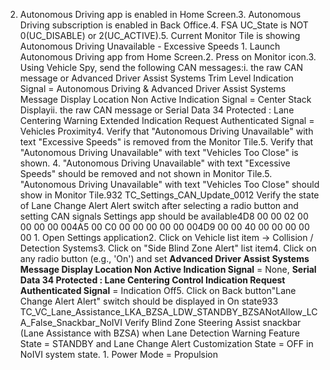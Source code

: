 2. Autonomous Driving app is enabled in Home Screen.3. Autonomous Driving subscription is enabled in Back Office.4. FSA UC_State is NOT 0(UC_DISABLE) or 2(UC_ACTIVE).5. Current Monitor Tile is showing Autonomous Driving Unavailable - Excessive Speeds 1. Launch Autonomous Driving app from Home Screen.2. Press on Monitor icon.3. Using Vehicle Spy, send the following CAN messages:i. the raw CAN message or Advanced Driver Assist Systems Trim Level Indication Signal = Autonomous Driving & Advanced Driver Assist Systems Message Display Location Non Active Indication Signal = Center Stack Displayii. the raw CAN message or Serial Data 34 Protected : Lane Centering Warning Extended Indication Request Authenticated Signal = Vehicles Proximity4. Verify that "Autonomous Driving Unavailable" with text "Excessive Speeds" is removed from the Monitor Tile.5. Verify that "Autonomous Driving Unavailable" with text "Vehicles Too Close" is shown. 4. "Autonomous Driving Unavailable" with text "Excessive Speeds" should be removed and not shown in Monitor Tile.5. "Autonomous Driving Unavailable" with text "Vehicles Too Close" should show in Monitor Tile.932 TC_Settings_CAN_Update_0012 Verify the state of Lane Change Alert Alert switch after selecting a radio button and setting CAN signals Settings app should be available4D8 00 00 02 00 00 00 00 004A5 00 C0 00 00 00 00 00 004D9 00 00 40 00 00 00 00 00 1. Open Settings application2. Click on Vehicle list item -> Collision / Detection Systems3. Click on "Side Blind Zone Alert" list item4. Click on any radio button (e.g., 'On') and set **Advanced Driver Assist Systems Message Display Location Non Active Indication Signal** = None, **Serial Data 34 Protected : Lane Centering Control Indication Request Authenticated Signal** = Indication Off5. Click on Back button"Lane Change Alert Alert" switch should be displayed in On state933 TC_VC_Lane_Assistance_LKA_BZSA_LDW_STANDBY_BZSANotAllow_LCA_False_Snackbar_NoIVI Verify Blind Zone Steering Assist snackbar (Lane Assistance with BZSA) when Lane Detection Warning Feature State = STANDBY and Lane Change Alert Customization State = OFF in NoIVI system state. 1. Power Mode = Propulsion